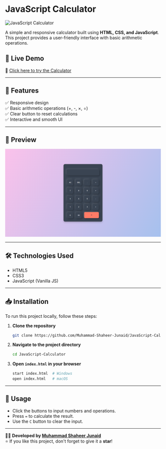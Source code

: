 # JavaScript Calculator

![JavaScript Calculator](https://img.shields.io/badge/JavaScript-Calculator-orange)

A simple and responsive calculator built using **HTML, CSS, and JavaScript**. This project provides a user-friendly interface with basic arithmetic operations.

## 🚀 Live Demo
🔗 [Click here to try the Calculator](https://my-js-calc-09.netlify.app/)

---

## 📌 Features
✅ Responsive design  
✅ Basic arithmetic operations (+, -, ×, ÷)  
✅ Clear button to reset calculations  
✅ Interactive and smooth UI  

---

## 📸 Preview
![Calculator Screenshot](https://github.com/Muhammad-Shaheer-Junaid/JavaScript-Calculator/blob/main/preview/1.png?raw=true)

---

## 🛠️ Technologies Used
- HTML5
- CSS3
- JavaScript (Vanilla JS)

---

## 📥 Installation
To run this project locally, follow these steps:

1. **Clone the repository**  
   ```sh
   git clone https://github.com/Muhammad-Shaheer-Junaid/JavaScript-Calculator.git
   ```
2. **Navigate to the project directory**  
   ```sh
   cd JavaScript-Calculator
   ```
3. **Open `index.html` in your browser**  
   ```sh
   start index.html  # Windows
   open index.html   # macOS
   ```

---

## 📌 Usage
- Click the buttons to input numbers and operations.
- Press `=` to calculate the result.
- Use the `C` button to clear the input.

---

👨‍💻 **Developed by [Muhammad Shaheer Junaid](https://github.com/Muhammad-Shaheer-Junaid)**  
⭐ If you like this project, don't forget to give it a **star**!
